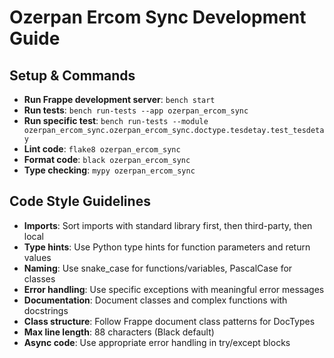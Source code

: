 # Ozerpan Ercom Sync Development Guide

## Setup & Commands

- **Run Frappe development server**: `bench start`
- **Run tests**: `bench run-tests --app ozerpan_ercom_sync`
- **Run specific test**: `bench run-tests --module ozerpan_ercom_sync.ozerpan_ercom_sync.doctype.tesdetay.test_tesdetay`
- **Lint code**: `flake8 ozerpan_ercom_sync`
- **Format code**: `black ozerpan_ercom_sync`
- **Type checking**: `mypy ozerpan_ercom_sync`

## Code Style Guidelines

- **Imports**: Sort imports with standard library first, then third-party, then local
- **Type hints**: Use Python type hints for function parameters and return values
- **Naming**: Use snake_case for functions/variables, PascalCase for classes
- **Error handling**: Use specific exceptions with meaningful error messages
- **Documentation**: Document classes and complex functions with docstrings
- **Class structure**: Follow Frappe document class patterns for DocTypes
- **Max line length**: 88 characters (Black default)
- **Async code**: Use appropriate error handling in try/except blocks